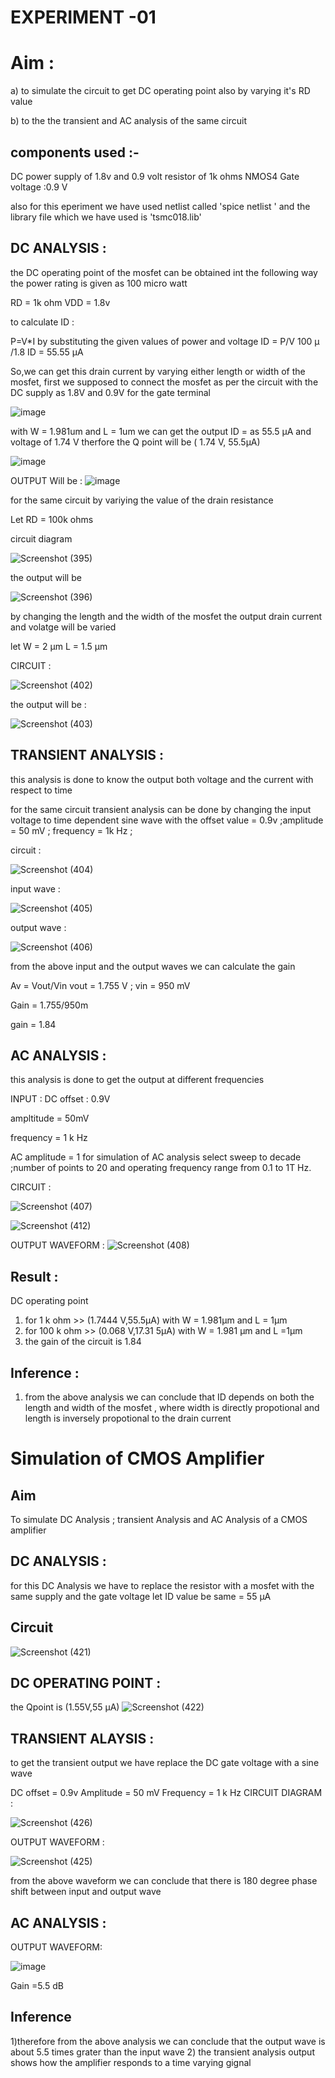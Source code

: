 #  EXPERIMENT -01



# Aim :
   a) to simulate the circuit to get DC operating point also by varying it's RD value
   
   b) to the the transient and AC analysis of the same circuit 



  ## components used :-
   DC power supply of 1.8v and 0.9 volt
   resistor of 1k ohms
   NMOS4
   Gate voltage :0.9 V
   
   also for this eperiment we have used netlist called 'spice netlist ' and the library file which 
   we have used is 'tsmc018.lib'
   

  ## DC ANALYSIS :
   
   the DC operating point of the mosfet can be obtained int the following way the power rating is given as 100 micro watt

   RD = 1k ohm
   VDD = 1.8v
   
   to calculate ID :

  P=V*I
    by substituting the given values of power and voltage ID = P/V
    100 µ /1.8
    ID = 55.55 µA

  So,we can get this drain current by varying either length or width of the mosfet,
  first we supposed to connect the mosfet as per the circuit with the DC supply as 1.8V and 0.9V for the gate terminal

  ![image](https://github.com/user-attachments/assets/d7b66808-1316-45f9-a10f-f14fc84986ba)


  with W = 1.981um and L = 1um
  we can get the output  ID = as 55.5 µA and voltage of 1.74 V
  therfore the Q point will be ( 1.74 V, 55.5µA)

  ![image](https://github.com/user-attachments/assets/a4f2f196-baea-4a9d-aede-0e876b9e905e)

  OUTPUT Will be :
  ![image](https://github.com/user-attachments/assets/83d4ea3d-6e34-46b0-89ab-c5ad17e2d3bd)

  for the same circuit by variying the value of the drain resistance 

  Let RD = 100k ohms 

circuit diagram

  ![Screenshot (395)](https://github.com/user-attachments/assets/7794c20c-02ee-41ca-b716-38e52cde9a27)

  the output will be 
  
  ![Screenshot (396)](https://github.com/user-attachments/assets/288d5fb7-dd85-41b3-b882-f57934094c28)

by changing the length and the width of the mosfet the output drain current and volatge will be varied 

let W = 2 µm
    L = 1.5 µm

  CIRCUIT :

 ![Screenshot (402)](https://github.com/user-attachments/assets/171046c7-ac62-4464-a024-77a6de6e1f3d)


 the output will be :

 ![Screenshot (403)](https://github.com/user-attachments/assets/6c1a31de-ac1f-4d34-b49c-64eb027d8684)




 ## TRANSIENT ANALYSIS :

 this analysis is done to know the output both voltage and the current with respect to time 

 for the same circuit transient analysis can be done by changing the input voltage to time dependent sine wave with the offset value = 0.9v ;amplitude = 50 mV ; frequency = 1k Hz ;

 circuit :
 
 ![Screenshot (404)](https://github.com/user-attachments/assets/26f8df12-5773-429a-99c0-2dfd67f0743d)

 input wave :
 
 ![Screenshot (405)](https://github.com/user-attachments/assets/4f32055f-d7b7-41d8-9ddb-38191a9e9b72)

 output wave :
 
 ![Screenshot (406)](https://github.com/user-attachments/assets/c5d072fe-08b9-4c3d-8a64-267fea13a82d)

 from the above input and the output waves we can calculate the gain 

 Av = Vout/Vin
 vout = 1.755 V ; vin = 950 mV
 
 Gain = 1.755/950m

  gain = 1.84

## AC ANALYSIS :

this analysis is done to get the output at different frequencies

INPUT :
 DC offset : 0.9V
 
 ampltitude = 50mV
 
 frequency = 1 k Hz
 
 AC amplitude = 1
 for simulation of AC analysis select sweep to decade ;number of points to 20 and operating frequency range from 0.1 to 1T Hz.

  CIRCUIT :
  
  ![Screenshot (407)](https://github.com/user-attachments/assets/32d81c44-c647-4a11-ba2b-c5294f1a9ffc)

  ![Screenshot (412)](https://github.com/user-attachments/assets/eebd6183-2bc1-4fe0-acc4-40f4d8ab7005)


  OUTPUT WAVEFORM :
  ![Screenshot (408)](https://github.com/user-attachments/assets/773b9e0a-58f5-44ab-a19f-2369b1693ee6)

## Result :

DC operating point 
1) for 1 k ohm >> (1.7444 V,55.5µA) with W = 1.981µm and L = 1µm
2) for 100 k ohm >> (0.068 V,17.31 5µA) with W = 1.981 µm and L =1µm
3) the gain of the circuit is 1.84

## Inference :
 1) from the above  analysis we can conclude that ID depends on both the length and width of the mosfet , where width is directly propotional and length is inversely propotional to the drain current



 # Simulation of CMOS Amplifier

 ## Aim
 To simulate DC Analysis ; transient Analysis and AC Analysis of a CMOS amplifier

 ## DC ANALYSIS :

 for this DC Analysis we have to replace the resistor with a mosfet with the same supply and the gate voltage
 let ID value be same = 55 µA

 ## Circuit 
 ![Screenshot (421)](https://github.com/user-attachments/assets/fb44f6f9-1976-48ae-99e8-df90c125fc54)
 
 ## DC OPERATING POINT :

 
the Qpoint is (1.55V,55 µA)
 ![Screenshot (422)](https://github.com/user-attachments/assets/7de8a3e8-37f1-4761-914e-379e94570a05)


 ## TRANSIENT ALAYSIS :

to get the transient output we have replace the DC gate voltage with a sine wave 

 DC offset = 0.9v
 Amplitude = 50 mV
 Frequency = 1 k Hz
 CIRCUIT DIAGRAM :
 
![Screenshot (426)](https://github.com/user-attachments/assets/fde08bfd-5902-49bf-95cc-92c622b6c8f7)



 OUTPUT WAVEFORM :
 
 ![Screenshot (425)](https://github.com/user-attachments/assets/f0216bac-531d-4a43-9bb4-920b1d1588a6)

 from the above waveform we can conclude that there is 180 degree phase shift between input and output wave

 ## AC ANALYSIS :

 OUTPUT WAVEFORM:

 ![image](https://github.com/user-attachments/assets/f211b851-7281-4292-b91d-a722fe27aed3)

 Gain =5.5 dB

 ## Inference 
 1)therefore from the above analysis we can conclude that the output wave is about 5.5 times grater than the input wave
 2) the transient analysis output shows how the amplifier responds to a time varying gignal
 

 
 



 
  


  


  


    

   
   
